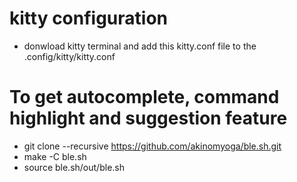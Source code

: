 # kitty configuration
- donwload kitty terminal and add this kitty.conf file to the .config/kitty/kitty.conf

# To get autocomplete, command highlight and suggestion feature
- git clone --recursive https://github.com/akinomyoga/ble.sh.git
- make -C ble.sh
- source ble.sh/out/ble.sh
#
